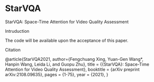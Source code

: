 # StarVQA
StarVQA: Space-Time Attention for Video Quality Assessment

Intruduction

The code will be available upon the acceptance of this paper.

Citation

@article{StarVQA2021,
   author={Fengchuang Xing, Yuan-Gen Wang*, Hanpin Wang, Leida Li, and Guopu Zhu},
   title = {{StarVQA}: Space-Time Attention for Video Quality Assessment},
   booktitle = {arXiv preprint arXiv:2108.09635},
   pages = {1-75},
   year = {2021},
}
